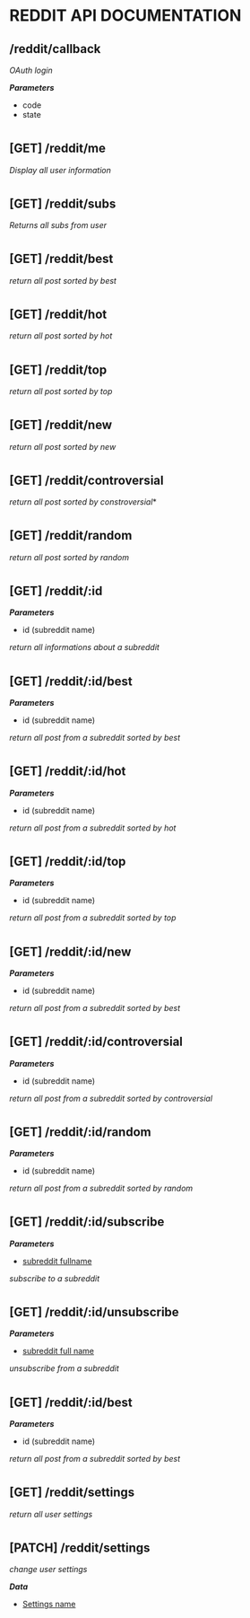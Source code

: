 # **REDDIT API DOCUMENTATION**

##  **/reddit/callback**

*OAuth login*


***Parameters***
- code
- state

#
##  [GET] **/reddit/me**

*Display all user information*
#
## [GET] **/reddit/subs**

*Returns all subs from user*
#
## [GET] **/reddit/best**

*return all post sorted by best*
#
## [GET] **/reddit/hot**

*return all post sorted by hot*
#
## [GET] **/reddit/top**

*return all post sorted by top*
#
## [GET] **/reddit/new**

*return all post sorted by new*
#
## [GET] **/reddit/controversial**

*return all post sorted by constroversial**
#
## [GET] **/reddit/random**

*return all post sorted by random*
#
## [GET] **/reddit/:id**
***Parameters***
- id (subreddit name)
  
*return all informations about a subreddit*
#
## [GET] **/reddit/:id/best**
***Parameters***
- id (subreddit name)

*return all post from a subreddit sorted by best*
#
## [GET] **/reddit/:id/hot**
***Parameters***
- id (subreddit name)

*return all post from a subreddit sorted by hot*
#
## [GET] **/reddit/:id/top**
***Parameters***
- id (subreddit name)

*return all post from a subreddit sorted by top*
#
## [GET] **/reddit/:id/new**
***Parameters***
- id (subreddit name)

*return all post from a subreddit sorted by best*
#
## [GET] **/reddit/:id/controversial**
***Parameters***
- id (subreddit name)

*return all post from a subreddit sorted by controversial*
#
## [GET] **/reddit/:id/random**
***Parameters***
- id (subreddit name)

*return all post from a subreddit sorted by random*
#
## [GET] **/reddit/:id/subscribe**
***Parameters***
- [subreddit fullname](https://www.reddit.com/dev/api/#fullname)

*subscribe to a subreddit*
#
## [GET] **/reddit/:id/unsubscribe**
***Parameters***
- [subreddit full name](https://www.reddit.com/dev/api/#fullname)

*unsubscribe from a subreddit*
#
## [GET] **/reddit/:id/best**
***Parameters***
- id (subreddit name)

*return all post from a subreddit sorted by best*
#
## [GET] **/reddit/settings**

*return all user settings*
#
#
## [PATCH] **/reddit/settings**

*change user settings*

***Data***
- [ Settings name ](https://www.reddit.com/dev/api/#PATCH_api_v1_me_prefs)
#
